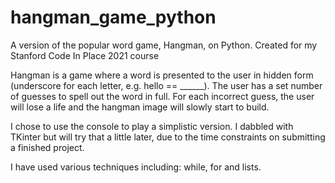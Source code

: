 # hangman_game_python
A version of the popular word game, Hangman, on Python.  Created for my Stanford Code In Place 2021 course

Hangman is a game where a word is presented to the user in hidden form (underscore for each letter, e.g. hello == ______).
The user has a set number of guesses to spell out the word in full.  For each incorrect guess, the user will lose a life and the hangman image will slowly start to build.

I chose to use the console to play a simplistic version.  I dabbled with TKinter but will try that a little later, due to the time constraints on submitting a finished project.

I have used various techniques including: while, for and lists.  

